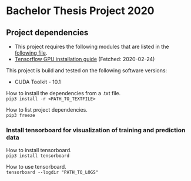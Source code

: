 # Bachelor Thesis Project 2020

## Project dependencies 
* This project requires the following modules that are listed in the [following file](https://github.com/a17drama/Thesis_Project_2020/blob/master/Main/dependencies.txt).
* [Tensorflow GPU installation guide](https://www.tensorflow.org/install/gpu) (Fetched: 2020-02-24)


This project is build and tested on the following software versions:
* CUDA Toolkit - 10.1
  
How to install the dependencies from a .txt file. <br>
`pip3 install -r <PATH_TO_TEXTFILE>`

How to list project dependencies. <br>
`pip3 freeze `

### Install tensorboard for visualization of training and prediction data
How to install tensorboard. <br>
`pip3 install tensorboard `

How to use tensorboard. <br>
`tensorboard --logdir "PATH_TO_LOGS"`